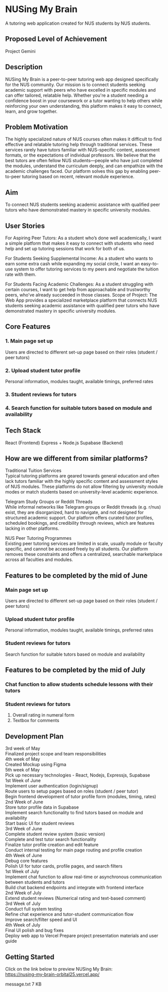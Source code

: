 # NUSing My Brain

A tutoring web application created for NUS students by NUS students.

## Proposed Level of Achievement

Project Gemini

## Description

NUSing My Brain is a peer-to-peer tutoring web app designed specifically for the NUS community. Our mission is to connect students seeking academic support with peers who have excelled in specific modules and can offer tailored, relatable help. Whether you're a student needing a confidence boost in your coursework or a tutor wanting to help others while reinforcing your own understanding, this platform makes it easy to connect, learn, and grow together.

## Problem Motivation

The highly specialized nature of NUS courses often makes it difficult to find effective and relatable tutoring help through traditional services. These services rarely have tutors familiar with NUS-specific content, assessment formats, or the expectations of individual professors. We believe that the best tutors are often fellow NUS students—people who have just completed the modules, understand the curriculum deeply, and can empathize with the academic challenges faced. Our platform solves this gap by enabling peer-to-peer tutoring based on recent, relevant module experience.

## Aim

To connect NUS students seeking academic assistance with qualified peer tutors who have demonstrated mastery in specific university modules.

## User Stories

For Aspiring Peer Tutors: As a student who’s done well academically, I want a simple platform that makes it easy to connect with students who need help and set up tutoring sessions that work for both of us.

For Students Seeking Supplemental Income: As a student who wants to earn some extra cash while expanding my social circle, I want an easy-to-use system to offer tutoring services to my peers and negotiate the tuition rate with them.

For Students Facing Academic Challenges: As a student struggling with certain courses, I want to get help from approachable and trustworthy peers, who’ve already succeeded in those classes. Scope of Project: The Web App provides a specialized marketplace platform that connects NUS students seeking academic assistance with qualified peer tutors who have demonstrated mastery in specific university modules.

## Core Features

### 1. Main page set up

Users are directed to different set-up page based on their roles (student / peer tutors)

### 2. Upload student tutor profile

Personal information, modules taught, available timings, preferred rates

### 3. Student reviews for tutors

### 4. Search function for suitable tutors based on module and availability

## Tech Stack

React (Frontend)
Express + Node.js
Supabase (Backend)

## How are we different from similar platforms?

Traditional Tuition Services  
Typical tutoring platforms are geared towards general education and often lack tutors familiar with the highly specific content and assessment styles of NUS modules. These platforms do not allow filtering by university module modes or match students based on university-level academic experience.

Telegram Study Groups or Reddit Threads  
While informal networks like Telegram groups or Reddit threads (e.g. r/nus) exist, they are disorganized, hard to navigate, and not designed for structured academic support. Our platform offers curated tutor profiles, scheduled bookings, and credibility through reviews, which are features lacking in other platforms.

NUS Peer Tutoring Programmes  
Existing peer tutoring services are limited in scale, usually module or faculty specific, and cannot be accessed freely by all students. Our platform removes these constraints and offers a centralized, searchable marketplace across all faculties and modules.

## Features to be completed by the mid of June

### Main page set up

Users are directed to different set-up page based on their roles (student / peer tutors)

### Upload student tutor profile

Personal information, modules taught, available timings, preferred rates

### Student reviews for tutors

Search function for suitable tutors based on module and availability

## Features to be completed by the mid of July

### Chat function to allow students schedule lessons with their tutors

### Student reviews for tutors

1. Overall rating in numeral form
2. Textbox for comments

## Development Plan

3rd week of May  
Finalized project scope and team responsibilities  
4th week of May  
Created Mockup using Figma  
5th week of May  
Pick up necessary technologies - React, Nodejs, Expressjs, Supabase  
1st Week of June  
Implement user authentication (login/signup)  
Route users to setup pages based on roles (student / peer tutor)  
Begin frontend development of tutor profile form (modules, timing, rates)  
2nd Week of June  
Store tutor profile data in Supabase  
Implement search functionality to find tutors based on module and availability  
Start basic UI for student reviews  
3rd Week of June  
Complete student review system (basic version)  
Complete and test tutor search functionality  
Finalize tutor profile creation and edit feature  
Conduct internal testing for main page routing and profile creation  
4th Week of June  
Debug core features  
Polish UI for tutor cards, profile pages, and search filters  
1st Week of July  
Implement chat function to allow real-time or asynchronous communication between students and tutors  
Build chat backend endpoints and integrate with frontend interface  
2nd Week of July  
Extend student reviews (Numerical rating and text-based comment)  
3rd Week of July  
Conduct full system testing  
Refine chat experience and tutor-student communication flow  
Improve search/filter speed and UI  
4th Week of July  
Final UI polish and bug fixes  
Deploy web app to Vercel Prepare project presentation materials and user guide

## Getting Started

Click on the link below to preview NUSing My Brain:  
https://nusing-my-brain-orbital25.vercel.app/

message.txt
7 KB
